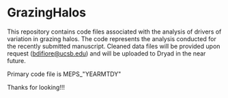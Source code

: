 # GrazingHalos

This repository contains code files associated with the analysis of drivers of variation in grazing halos. The code represents the analysis conducted for the recently submitted manuscript. Cleaned data files will be provided upon request (bdifiore@ucsb.edu) and will be uploaded to Dryad in the near future.

Primary code file is MEPS_"YEARMTDY"

Thanks for looking!!!

